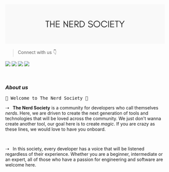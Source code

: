 <img src="/nerd-society-header.png">

<br>

> Connect with us 👇

<a href="https://twitter.com/society_nerd"><img src="https://img.shields.io/badge/Twitter-1DA1F2?style=for-the-badge&logo=twitter&logoColor=white"></a>
<a href="https://www.facebook.com/nerdsocietey/"><img src="https://img.shields.io/badge/Facebook-1877F2?style=for-the-badge&logo=facebook&logoColor=white"></a>
<a href="https://www.instagram.com/society_nerd/"><img src="https://img.shields.io/badge/Instagram-E4405F?style=for-the-badge&logo=instagram&logoColor=white"></a>
<a href="https://www.linkedin.com/company/thenerdsociety"><img src="https://img.shields.io/badge/LinkedIn-0077B5?style=for-the-badge&logo=linkedin&logoColor=white"></a>

<br>

<h3><i>About us</i></h3>

<pre>🔶 Welcome to The Nerd Society 👋 </pre>

<p>⇢ &nbsp; <b>The Nerd Society</b> is a community for developers who call themselves <i>nerds</i>. Here, we are driven to create the next generation of tools and technologies that will be loved across the community. We just don't wanna create another tool, our goal here is to create <i>magic</i>. If you are crazy as these lines, we would love to have you onboard.</p> 
<br>
<p>⇢ &nbsp; In this society, every developer has a voice that will be listened regardless of their experience. Whether you are a beginner, intermediate or an expert, all of those who have a passion for engineering and software are welcome here.</p>
